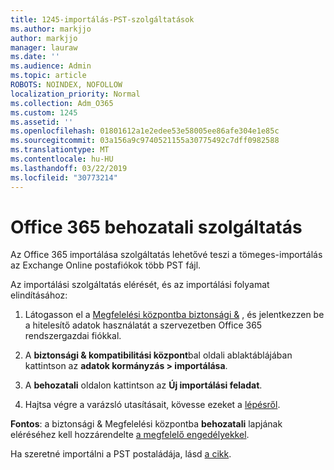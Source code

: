 ```yaml
---
title: 1245-importálás-PST-szolgáltatások
ms.author: markjjo
author: markjjo
manager: lauraw
ms.date: ''
ms.audience: Admin
ms.topic: article
ROBOTS: NOINDEX, NOFOLLOW
localization_priority: Normal
ms.collection: Adm_O365
ms.custom: 1245
ms.assetid: ''
ms.openlocfilehash: 01801612a1e2edee53e58005ee86afe304e1e85c
ms.sourcegitcommit: 03a156a9c9740521155a30775492c7dff0982588
ms.translationtype: MT
ms.contentlocale: hu-HU
ms.lasthandoff: 03/22/2019
ms.locfileid: "30773214"
---
```

# <a name="office-365-import-service"></a>Office 365 behozatali szolgáltatás 

Az Office 365 importálása szolgáltatás lehetővé teszi a tömeges-importálás az Exchange Online postafiókok több PST fájl. 

Az importálási szolgáltatás elérését, és az importálási folyamat elindításához:

1. Látogasson el a [Megfelelési központba biztonsági &](https://protection.office.com) , és jelentkezzen be a hitelesítő adatok használatát a szervezetben Office 365 rendszergazdai fiókkal.

2. A **biztonsági & kompatibilitási központ**bal oldali ablaktáblájában kattintson az **adatok kormányzás > importálása**.

3. A **behozatali** oldalon kattintson az **Új importálási feladat**. 

4. Hajtsa végre a varázsló utasításait, kövesse ezeket a [lépésről](https://docs.microsoft.com/office365/securitycompliance/use-network-upload-to-import-pst-files).

**Fontos**: a biztonsági & Megfelelési központba **behozatali** lapjának eléréséhez kell hozzárendelte [a megfelelő engedélyekkel](https://docs.microsoft.com/office365/securitycompliance/use-network-upload-to-import-pst-files#before-you-begin). 

Ha szeretné importálni a PST postaládája, lásd [a cikk](https://support.office.com/article/import-email-contacts-and-calendar-from-an-outlook-pst-file-431a8e9a-f99f-4d5f-ae48-ded54b3440ac).
